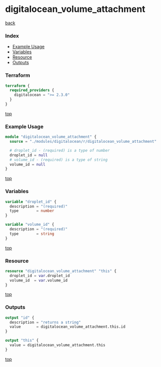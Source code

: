 # digitalocean_volume_attachment

[back](../digitalocean.md)

### Index

- [Example Usage](#example-usage)
- [Variables](#variables)
- [Resource](#resource)
- [Outputs](#outputs)

### Terraform

```terraform
terraform {
  required_providers {
    digitalocean = ">= 2.3.0"
  }
}
```

[top](#index)

### Example Usage

```terraform
module "digitalocean_volume_attachment" {
  source = "./modules/digitalocean/r/digitalocean_volume_attachment"

  # droplet_id - (required) is a type of number
  droplet_id = null
  # volume_id - (required) is a type of string
  volume_id = null
}
```

[top](#index)

### Variables

```terraform
variable "droplet_id" {
  description = "(required)"
  type        = number
}

variable "volume_id" {
  description = "(required)"
  type        = string
}
```

[top](#index)

### Resource

```terraform
resource "digitalocean_volume_attachment" "this" {
  droplet_id = var.droplet_id
  volume_id  = var.volume_id
}
```

[top](#index)

### Outputs

```terraform
output "id" {
  description = "returns a string"
  value       = digitalocean_volume_attachment.this.id
}

output "this" {
  value = digitalocean_volume_attachment.this
}
```

[top](#index)